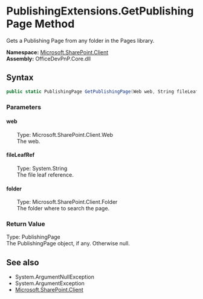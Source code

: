 # PublishingExtensions.GetPublishingPage Method  
Gets a Publishing Page from any folder in the Pages library.  

**Namespace:** [Microsoft.SharePoint.Client](Microsoft.SharePoint.Client.md)  
**Assembly:** OfficeDevPnP.Core.dll  
## Syntax
```C#
public static PublishingPage GetPublishingPage(Web web, String fileLeafRef, Folder folder)
```
### Parameters
#### web  
&emsp;&emsp;Type: Microsoft.SharePoint.Client.Web  
&emsp;&emsp;The web.  

#### fileLeafRef  
&emsp;&emsp;Type: System.String  
&emsp;&emsp;The file leaf reference.  

#### folder  
&emsp;&emsp;Type: Microsoft.SharePoint.Client.Folder  
&emsp;&emsp;The folder where to search the page.  

### Return Value
Type: PublishingPage  
The PublishingPage object, if any. Otherwise null.

## See also
- System.ArgumentNullException
- System.ArgumentException
- [Microsoft.SharePoint.Client](Microsoft.SharePoint.Client.md)
